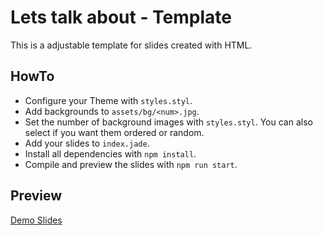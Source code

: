 # Lets talk about - Template

This is a adjustable template for slides created with HTML.

## HowTo

- Configure your Theme with `styles.styl`.
- Add backgrounds to `assets/bg/<num>.jpg`.
- Set the number of background images with `styles.styl`.
  You can also select if you want them ordered or random.
- Add your slides to `index.jade`.
- Install all dependencies with `npm install`.
- Compile and preview the slides with `npm run start`.

## Preview

[Demo Slides](http://tamino-martinius.github.io/lets-talk-about--template)
